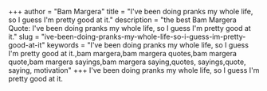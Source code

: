 +++
author = "Bam Margera"
title = "I've been doing pranks my whole life, so I guess I'm pretty good at it."
description = "the best Bam Margera Quote: I've been doing pranks my whole life, so I guess I'm pretty good at it."
slug = "ive-been-doing-pranks-my-whole-life-so-i-guess-im-pretty-good-at-it"
keywords = "I've been doing pranks my whole life, so I guess I'm pretty good at it.,bam margera,bam margera quotes,bam margera quote,bam margera sayings,bam margera saying,quotes, sayings,quote, saying, motivation"
+++
I've been doing pranks my whole life, so I guess I'm pretty good at it.
